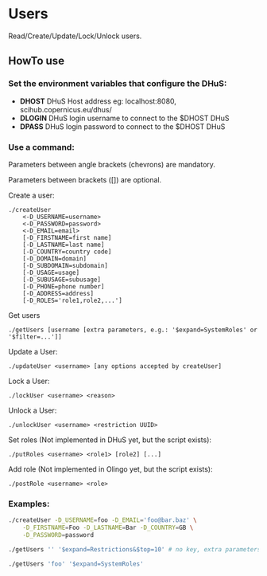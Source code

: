 # Users
Read/Create/Update/Lock/Unlock users.

## HowTo use

### Set the environment variables that configure the DHuS:

+ **DHOST** DHuS Host address eg: localhost:8080, scihub.copernicus.eu/dhus/
+ **DLOGIN** DHuS login username to connect to the $DHOST DHuS
+ **DPASS** DHuS login password to connect to the $DHOST DHuS

### Use a command:

Parameters between angle brackets (chevrons) are mandatory.

Parameters between brackets ([]) are optional.

Create a user:
```
./createUser
    <-D_USERNAME=username>
    <-D_PASSWORD=password>
    <-D_EMAIL=email>
    [-D_FIRSTNAME=first name]
    [-D_LASTNAME=last name]
    [-D_COUNTRY=country code]
    [-D_DOMAIN=domain]
    [-D_SUBDOMAIN=subdomain]
    [-D_USAGE=usage]
    [-D_SUBUSAGE=subusage]
    [-D_PHONE=phone number]
    [-D_ADDRESS=address]
    [-D_ROLES='role1,role2,...']
```

Get users
```
./getUsers [username [extra parameters, e.g.: '$expand=SystemRoles' or '$filter=...']]
```

Update a User:
```
./updateUser <username> [any options accepted by createUser]
```

Lock a User:
```
./lockUser <username> <reason>
```

Unlock a User:
```
./unlockUser <username> <restriction UUID>
```

Set roles (Not implemented in DHuS yet, but the script exists):
```
./putRoles <username> <role1> [role2] [...]
```

Add role (Not implemented in Olingo yet, but the script exists):
```
./postRole <username> <role>
```

### Examples:

```bash
./createUser -D_USERNAME=foo -D_EMAIL='foo@bar.baz' \
    -D_FIRSTNAME=Foo -D_LASTNAME=Bar -D_COUNTRY=GB \
    -D_PASSWORD=password

./getUsers '' '$expand=Restrictions&$top=10' # no key, extra parameters

./getUsers 'foo' '$expand=SystemRoles'
```
